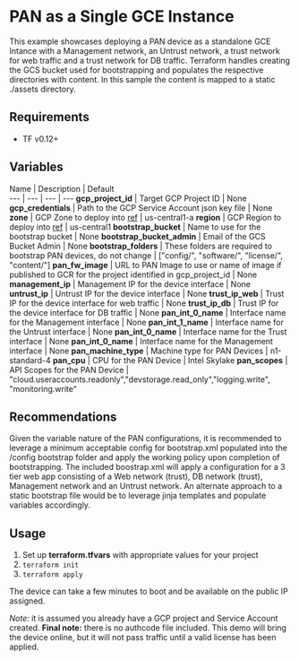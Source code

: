 # PAN as a Single GCE Instance

This example showcases deploying a PAN device as a standalone GCE Intance with a Management network, an Untrust network, a trust network for web traffic and a trust network for DB traffic. Terraform handles creating the GCS bucket used for bootstrapping and populates the respective directories with content. In this sample the content is mapped to a static ./assets directory. 

## Requirements
* TF v0.12+

## Variables

Name   |   Description   |   Default  
--- | --- | --- | ---
**gcp_project_id** | Target GCP Project ID | None 
**gcp_credentials** | Path to the GCP Service Account json key file | None 
**zone** | GCP Zone to deploy into [ref](https://cloud.google.com/compute/docs/regions-zones/) | us-central1-a 
**region** | GCP Region to deploy into [ref](https://cloud.google.com/compute/docs/regions-zones/) | us-central1 
**bootstrap_bucket** | Name to use for the bootstrap bucket | None 
**bootstrap_bucket_admin** | Email of the GCS Bucket Admin | None 
**bootstrap_folders**  | These folders are required to bootstrap PAN devices, do not change | ["config/", "software/", "license/", "content/"] 
**pan_fw_image** | URL to PAN Image to use or name of image if published to GCR for the project identified in gcp_project_id | None 
**management_ip** | Management IP for the device interface | None 
**untrust_ip**    | Untrust IP for the device interface | None 
**trust_ip_web**  | Trust IP for the device interface for web traffic | None 
**trust_ip_db**   | Trust IP for the device interface for DB traffic | None 
**pan_int_0_name** | Interface name for the Management interface | None 
**pan_int_1_name** | Interface name for the Untrust interface | None 
**pan_int_0_name** | Interface name for the Trust interface | None 
**pan_int_0_name** | Interface name for the Management interface | None 
**pan_machine_type** | Machine type for PAN Devices | n1-standard-4 
**pan_cpu** | CPU for the PAN Device | Intel Skylake 
**pan_scopes** | API Scopes for the PAN Device | "cloud.useraccounts.readonly","devstorage.read_only","logging.write", "monitoring.write" 

## Recommendations

Given the variable nature of the PAN configurations, it is recommended to leverage a minimum acceptable config for bootstrap.xml populated into the /config bootstrap folder and apply the working policy upon completion of bootstrapping. The included boostrap.xml will apply a configuration for a 3 tier web app consisting of a Web network (trust), DB network (trust), Management network and an Untrust network. An alternate approach to a static bootstrap file would be to leverage jinja templates and populate variables accordingly. 

## Usage

1) Set up **terraform.tfvars**  with appropriate values for your project
2) ```terraform init```
3) ```terraform apply```

The device can take a few minutes to boot and be available on the public IP assigned.

*Note:* it is assumed you already have a GCP project and Service Account created.
**Final note:**  there is no authcode file included. This demo will bring the device online, but it will not pass traffic until a valid license has been applied. 

